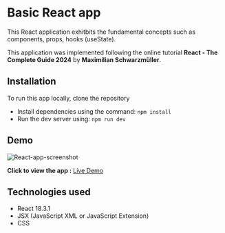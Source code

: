 # Basic React app
This React application exhitbits the fundamental concepts such as components, props, hooks (useState).

This application was implemented following the online tutorial **React - The Complete Guide 2024** by **Maximilian Schwarzmüller**.

## Installation 
To run this app locally, clone the repository
- Install dependencies using the command:  ```npm install```
- Run the dev server using: ```npm run dev```

## Demo
![React-app-screenshot](assets/ReactApp.png)

**Click to view the app :** [Live Demo](https://react-essentials-nk.netlify.app/)

## Technologies used
- React 18.3.1
- JSX (JavaScript XML or JavaScript Extension)
- CSS
